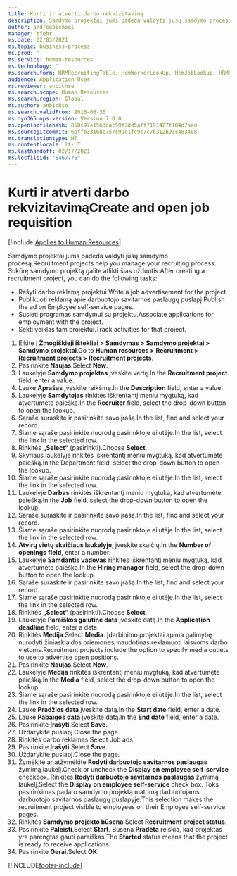 ```yaml
---
title: Kurti ir atverti darbo rekvizitavimą
description: Samdymo projektai jums padeda valdyti jūsų samdymo procesą.
author: andreabichsel
manager: tfehr
ms.date: 02/03/2021
ms.topic: business-process
ms.prod: ''
ms.service: human-resources
ms.technology: ''
ms.search.form: HRMRecruitingTable, HcmWorkerLookUp, HcmJobLookup, HRMRecruitingMedia, HRMRecruitingJobAd, HcmPersonnelManagementWorkspace
audience: Application User
ms.reviewer: anbichse
ms.search.scope: Human Resources
ms.search.region: Global
ms.author: anbichse
ms.search.validFrom: 2016-06-30
ms.dyn365.ops.version: Version 7.0.0
ms.openlocfilehash: 858c97e1563dac59f3dd5aff7191427f104d7aed
ms.sourcegitcommit: 6affb3316be757c99e1fe9c7c7b312b93c483408
ms.translationtype: HT
ms.contentlocale: lt-LT
ms.lasthandoff: 02/17/2021
ms.locfileid: "5467776"
---
```

# <a name="create-and-open-job-requisition"></a><span data-ttu-id="14991-103">Kurti ir atverti darbo rekvizitavimą</span><span class="sxs-lookup"><span data-stu-id="14991-103">Create and open job requisition</span></span>

[!include [Applies to Human Resources](../includes/applies-to-hr.md)]

<span data-ttu-id="14991-104">Samdymo projektai jums padeda valdyti jūsų samdymo procesą.</span><span class="sxs-lookup"><span data-stu-id="14991-104">Recruitment projects help you manage your recruiting process.</span></span> <span data-ttu-id="14991-105">Sukūrę samdymo projektą galite atlikti šias užduotis:</span><span class="sxs-lookup"><span data-stu-id="14991-105">After creating a recruitment project, you can do the following tasks:</span></span>

- <span data-ttu-id="14991-106">Rašyti darbo reklamą projektui.</span><span class="sxs-lookup"><span data-stu-id="14991-106">Write a job advertisement for the project.</span></span>
- <span data-ttu-id="14991-107">Publikuoti reklamą apie darbuotojo savitarnos paslaugų puslapį.</span><span class="sxs-lookup"><span data-stu-id="14991-107">Publish the ad on Employee self-service pages.</span></span>
- <span data-ttu-id="14991-108">Susieti programas samdymui su projektu.</span><span class="sxs-lookup"><span data-stu-id="14991-108">Associate applications for employment with the project.</span></span>
- <span data-ttu-id="14991-109">Sekti veiklas tam projektui.</span><span class="sxs-lookup"><span data-stu-id="14991-109">Track activities for that project.</span></span> 

1. <span data-ttu-id="14991-110">Eikite į **Žmogiškieji ištekliai > Samdymas > Samdymo projektai > Samdymo projektai**.</span><span class="sxs-lookup"><span data-stu-id="14991-110">Go to **Human resources > Recruitment > Recruitment projects > Recruitment projects**.</span></span>
2. <span data-ttu-id="14991-111">Pasirinkite **Naujas**.</span><span class="sxs-lookup"><span data-stu-id="14991-111">Select **New**.</span></span>
3. <span data-ttu-id="14991-112">Laukelyje **Samdymo projektas** įveskite vertę.</span><span class="sxs-lookup"><span data-stu-id="14991-112">In the **Recruitment project** field, enter a value.</span></span>
4. <span data-ttu-id="14991-113">Lauke **Aprašas** įveskite reikšmę.</span><span class="sxs-lookup"><span data-stu-id="14991-113">In the **Description** field, enter a value.</span></span>
5. <span data-ttu-id="14991-114">Laukelyje **Samdytojas** rinkitės iškrentantį meniu mygtuką, kad atvertumėte paiešką.</span><span class="sxs-lookup"><span data-stu-id="14991-114">In the **Recruiter** field, select the drop-down button to open the lookup.</span></span>
6. <span data-ttu-id="14991-115">Sąraše suraskite ir pasirinkite savo įrašą.</span><span class="sxs-lookup"><span data-stu-id="14991-115">In the list, find and select your record.</span></span>
7. <span data-ttu-id="14991-116">Šiame sąraše pasirinkite nuorodą pasirinktoje eilutėje.</span><span class="sxs-lookup"><span data-stu-id="14991-116">In the list, select the link in the selected row.</span></span>
8. <span data-ttu-id="14991-117">Rinkitės **„Select“** (pasirinkti).</span><span class="sxs-lookup"><span data-stu-id="14991-117">Choose **Select**.</span></span>
9. <span data-ttu-id="14991-118">Skyriaus laukelyje rinkitės iškrentantį meniu mygtuką, kad atvertumėte paiešką.</span><span class="sxs-lookup"><span data-stu-id="14991-118">In the Department field, select the drop-down button to open the lookup.</span></span>
10. <span data-ttu-id="14991-119">Šiame sąraše pasirinkite nuorodą pasirinktoje eilutėje.</span><span class="sxs-lookup"><span data-stu-id="14991-119">In the list, select the link in the selected row.</span></span>
11. <span data-ttu-id="14991-120">Laukelyje **Darbas** rinkitės iškrentantį meniu mygtuką, kad atvertumėte paiešką.</span><span class="sxs-lookup"><span data-stu-id="14991-120">In the **Job** field, select the drop-down button to open the lookup.</span></span>
12. <span data-ttu-id="14991-121">Sąraše suraskite ir pasirinkite savo įrašą.</span><span class="sxs-lookup"><span data-stu-id="14991-121">In the list, find and select your record.</span></span>
13. <span data-ttu-id="14991-122">Šiame sąraše pasirinkite nuorodą pasirinktoje eilutėje.</span><span class="sxs-lookup"><span data-stu-id="14991-122">In the list, select the link in the selected row.</span></span>
14. <span data-ttu-id="14991-123">**Atvirų vietų skaičiaus laukelyje**, įveskite skaičių.</span><span class="sxs-lookup"><span data-stu-id="14991-123">In the **Number of openings field**, enter a number.</span></span>
15. <span data-ttu-id="14991-124">Laukelyje **Samdantis vadovas** rinkitės iškrentantį meniu mygtuką, kad atvertumėte paiešką.</span><span class="sxs-lookup"><span data-stu-id="14991-124">In the **Hiring manager** field, select the drop-down button to open the lookup.</span></span>
16. <span data-ttu-id="14991-125">Sąraše suraskite ir pasirinkite savo įrašą.</span><span class="sxs-lookup"><span data-stu-id="14991-125">In the list, find and select your record.</span></span>
17. <span data-ttu-id="14991-126">Šiame sąraše pasirinkite nuorodą pasirinktoje eilutėje.</span><span class="sxs-lookup"><span data-stu-id="14991-126">In the list, select the link in the selected row.</span></span>
18. <span data-ttu-id="14991-127">Rinkitės **„Select“** (pasirinkti).</span><span class="sxs-lookup"><span data-stu-id="14991-127">Choose **Select**.</span></span>
19. <span data-ttu-id="14991-128">Laukelyje **Paraiškos galutinė data** įveskite datą.</span><span class="sxs-lookup"><span data-stu-id="14991-128">In the **Application deadline** field, enter a date.</span></span>
20. <span data-ttu-id="14991-129">Rinkitės **Medija**.</span><span class="sxs-lookup"><span data-stu-id="14991-129">Select **Media**.</span></span> <span data-ttu-id="14991-130">Įdarbinimo projektai apima galimybę nurodyti žiniasklaidos priemones, naudotinas reklamuoti laisvoms darbo vietoms.</span><span class="sxs-lookup"><span data-stu-id="14991-130">Recruitment projects include the option to specify media outlets to use to advertise open positions.</span></span>  
21. <span data-ttu-id="14991-131">Pasirinkite **Naujas**.</span><span class="sxs-lookup"><span data-stu-id="14991-131">Select **New**.</span></span>
22. <span data-ttu-id="14991-132">Laukelyje **Medija** rinkitės iškrentantį meniu mygtuką, kad atvertumėte paiešką.</span><span class="sxs-lookup"><span data-stu-id="14991-132">In the **Media** field, select the drop-down button to open the lookup.</span></span>
23. <span data-ttu-id="14991-133">Šiame sąraše pasirinkite nuorodą pasirinktoje eilutėje.</span><span class="sxs-lookup"><span data-stu-id="14991-133">In the list, select the link in the selected row.</span></span>
24. <span data-ttu-id="14991-134">Lauke **Pradžios data** įveskite datą.</span><span class="sxs-lookup"><span data-stu-id="14991-134">In the **Start date** field, enter a date.</span></span>
25. <span data-ttu-id="14991-135">Lauke **Pabaigos data** įveskite datą.</span><span class="sxs-lookup"><span data-stu-id="14991-135">In the **End date** field, enter a date.</span></span>
26. <span data-ttu-id="14991-136">Pasirinkite **Įrašyti**.</span><span class="sxs-lookup"><span data-stu-id="14991-136">Select **Save**.</span></span>
27. <span data-ttu-id="14991-137">Uždarykite puslapį.</span><span class="sxs-lookup"><span data-stu-id="14991-137">Close the page.</span></span>
28. <span data-ttu-id="14991-138">Rinkitės darbo reklamas.</span><span class="sxs-lookup"><span data-stu-id="14991-138">Select Job ads.</span></span>
29. <span data-ttu-id="14991-139">Pasirinkite **Įrašyti**.</span><span class="sxs-lookup"><span data-stu-id="14991-139">Select **Save**.</span></span>
30. <span data-ttu-id="14991-140">Uždarykite puslapį.</span><span class="sxs-lookup"><span data-stu-id="14991-140">Close the page.</span></span>
31. <span data-ttu-id="14991-141">Žymėkite ar atžymėkite **Rodyti darbuotojo savitarnos paslaugas** žymimą laukelį.</span><span class="sxs-lookup"><span data-stu-id="14991-141">Check or uncheck the **Display on employee self-service** checkbox.</span></span> <span data-ttu-id="14991-142">Rinkitės **Rodyti darbuotojo savitarnos paslaugas** žymimą laukelį.</span><span class="sxs-lookup"><span data-stu-id="14991-142">Select the **Display on employee self-service** check box.</span></span> <span data-ttu-id="14991-143">Toks pasirinkimas padaro samdymo projektą matomą darbuotojams darbuotojo savitarnos paslaugų puslapyje.</span><span class="sxs-lookup"><span data-stu-id="14991-143">This selection makes the recruitment project visible to employees on their Employee self-service pages.</span></span>
32. <span data-ttu-id="14991-144">Rinkitės **Samdymo projekto būsena**.</span><span class="sxs-lookup"><span data-stu-id="14991-144">Select **Recruitment project status**.</span></span>
33. <span data-ttu-id="14991-145">Pasirinkite **Paleisti**.</span><span class="sxs-lookup"><span data-stu-id="14991-145">Select **Start**.</span></span> <span data-ttu-id="14991-146">Būsena **Pradėta** reiškia, kad projektas yra parengtas gauti paraiškas.</span><span class="sxs-lookup"><span data-stu-id="14991-146">The **Started** status means that the project is ready to receive applications.</span></span>  
34. <span data-ttu-id="14991-147">Pasirinkite **Gerai**.</span><span class="sxs-lookup"><span data-stu-id="14991-147">Select **OK**.</span></span>

[!INCLUDE[footer-include](../includes/footer-banner.md)]